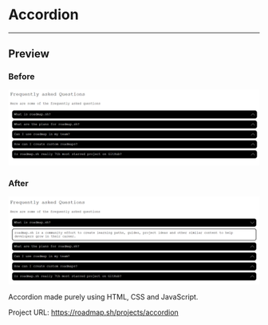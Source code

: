 # Accordion
---

## Preview

### Before

<img src="./before.png">

### After

<img src="./after.png">

Accordion made purely using HTML, CSS and JavaScript.

Project URL: https://roadmap.sh/projects/accordion